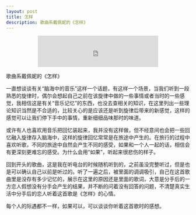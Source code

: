 ```yaml
---
layout: post
title: 怎样
description: 歌曲系戴佩妮的《怎样》
---
```


<center><iframe frameborder="no" border="0" marginwidth="0" marginheight="0" width="330" height="86" src="http://music.163.com/outchain/player?type=2&id=224000&auto=0&height=66"></iframe></center>

歌曲系戴佩妮的《怎样》

一直想谈谈有关“脑海中的音乐”这样一个话题，有这样一个场景，当我们听到一段熟悉的旋律时，偶尔会想起自己之前在该旋律中做的一些事情或者当时的一些感觉，我相信这是有关“音乐记忆”的东西，也没去查相关的知识，在这里列出一些理论知识当然是不合适的，比较关心的是应该还是听到旋律后带来的新感觉，这样的感觉可以让我们停下手中的事情，重新细细品味那时的味道。

或许有人也喜欢用音乐把回忆装起来，我并没有这样做，但不经意间也会把一些回忆融入旋律存入脑海中，这样的旋律回忆常常是在旅途中产生的。在旅行的过程中喜欢听歌，不同的旅途中自然会产生不同的感受，如果和一个人一起的话，相信会有更深刻更难忘的感受。为什么会用“如果”，听起来很悲伤的样子。

回到开头的歌曲，这是我在听电台的时候随机听到的，之前虽没完整听过，但是也是可以确认自己以前是听过的。听了一遍之后，被里面的调调吸引，自己在这首歌曲里是没存有多少记忆的，展示在这里的原因还是里面的歌词，大意是分手后的一方恋人假想没有分手会产生的结果，并不断的问着没有回答的问题，不清楚真实生活中分手后的恋人听着这首歌是《怎样》的心情。

每个人的际遇都不一样，如果可以，可以谈谈你听着这首歌时的感想。

